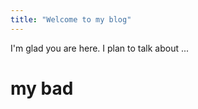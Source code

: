 ```yaml
---
title: "Welcome to my blog"
---
```


I'm glad you are here. I plan to talk about ...

## <h1> my bad
